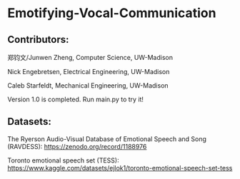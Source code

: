 # Emotifying-Vocal-Communication

## Contributors: 
郑钧文/Junwen Zheng, Computer Science, UW-Madison

Nick Engebretsen, Electrical Engineering, UW-Madison

Caleb Starfeldt, Mechanical Engineering, UW-Madison

Version 1.0 is completed. Run main.py to try it!
## Datasets:
The Ryerson Audio-Visual Database of Emotional Speech and Song (RAVDESS): https://zenodo.org/record/1188976

Toronto emotional speech set (TESS): https://www.kaggle.com/datasets/ejlok1/toronto-emotional-speech-set-tess
